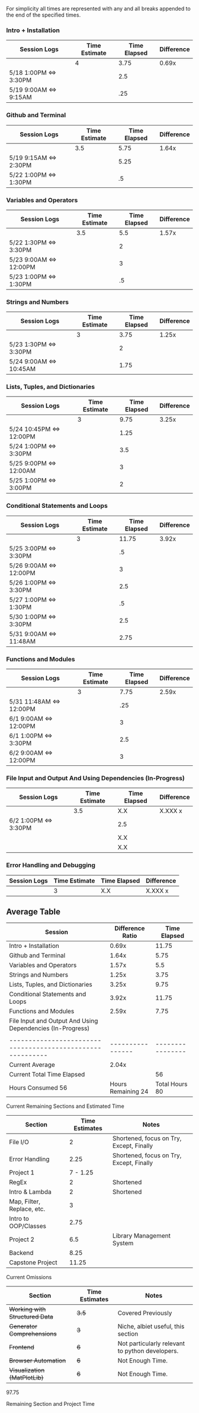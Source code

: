 For simplicity all times are represented with any and all breaks appended to the end of the specified times. 

### Intro + Installation

| Session Logs           | Time Estimate | Time Elapsed | Difference |
| ---------------------- | ------------- | ------------ | ---------- |
|                        | 4             | 3.75         | 0.69x      |
| 5/18 1:00PM <=> 3:30PM |               | 2.5          |            |
| 5/19 9:00AM <=> 9:15AM |               | .25          |            |

### Github and Terminal  

| Session Logs           | Time Estimate | Time Elapsed | Difference |
| ---------------------- | ------------- | ------------ | ---------- |
|                        | 3.5           | 5.75         | 1.64x      |
| 5/19 9:15AM <=> 2:30PM |               | 5.25         |            |
| 5/22 1:00PM <=> 1:30PM |               | .5           |            |

### Variables and Operators

| Session Logs            | Time Estimate | Time Elapsed | Difference |
| ----------------------- | ------------- | ------------ | ---------- |
|                         | 3.5           | 5.5          | 1.57x      |
| 5/22 1:30PM <=> 3:30PM  |               | 2            |            |
| 5/23 9:00AM <=> 12:00PM |               | 3            |            |
| 5/23 1:00PM <=> 1:30PM  |               | .5           |            |


### Strings and Numbers

| Session Logs            | Time Estimate | Time Elapsed | Difference |
| ----------------------- | ------------- | ------------ | ---------- |
|                         | 3             | 3.75         | 1.25x      |
| 5/23 1:30PM <=> 3:30PM  |               | 2            |            |
| 5/24 9:00AM <=> 10:45AM |               | 1.75         |            |

### Lists, Tuples, and Dictionaries 

| Session Logs             | Time Estimate | Time Elapsed | Difference |
| ------------------------ | ------------- | ------------ | ---------- |
|                          | 3             | 9.75         | 3.25x      |
| 5/24 10:45PM <=> 12:00PM |               | 1.25         |            |
| 5/24 1:00PM <=> 3:30PM   |               | 3.5          |            |
| 5/25 9:00PM <=> 12:00AM  |               | 3            |            |
| 5/25 1:00PM <=> 3:00PM   |               | 2            |            |

### Conditional Statements and Loops

| Session Logs            | Time Estimate | Time Elapsed | Difference |
| ----------------------- | ------------- | ------------ | ---------- |
|                         | 3             | 11.75        | 3.92x      |
| 5/25 3:00PM <=> 3:30PM  |               | .5           |            |
| 5/26 9:00AM <=> 12:00PM |               | 3            |            |
| 5/26 1:00PM <=> 3:30PM  |               | 2.5          |            |
| 5/27 1:00PM <=> 1:30PM  |               | .5           |            |
| 5/30 1:00PM <=> 3:30PM  |               | 2.5          |            |
| 5/31 9:00AM <=> 11:48AM |               | 2.75         |            |


### Functions and Modules

| Session Logs             | Time Estimate | Time Elapsed | Difference |
| ------------------------ | ------------- | ------------ | ---------- |
|                          | 3             | 7.75         | 2.59x      |
| 5/31 11:48AM <=> 12:00PM |               | .25          |            |
| 6/1 9:00AM <=> 12:00PM   |               | 3            |            |
| 6/1 1:00PM <=> 3:30PM    |               | 2.5          |            |
| 6/2 9:00AM <=> 12:00PM   |               | 3            |            |


### File Input and Output And Using Dependencies (In-Progress)

| Session Logs          | Time Estimate | Time Elapsed | Difference |
| --------------------- | ------------- | ------------ | ---------- |
|                       | 3.5           | X.X          | X.XXX x    |
| 6/2 1:00PM <=> 3:30PM |               | 2.5          |            |
|                       |               | X.X          |            |
|                       |               | X.X          |            |


### Error Handling and Debugging 

| Session Logs | Time Estimate | Time Elapsed | Difference |
| ------------ | ------------- | ------------ | ---------- |
|              | 3             | X.X          | X.XXX x    |




## Average Table

| Session | Difference Ratio | Time Elapsed |
| ---------------------------------------------------------- | ------------------ | ---------------- |
| Intro + Installation | 0.69x | 11.75 |
| Github and Terminal | 1.64x | 5.75 |
| Variables and Operators | 1.57x | 5.5 |
| Strings and Numbers | 1.25x | 3.75 |
| Lists, Tuples, and Dictionaries | 3.25x | 9.75 |
| Conditional Statements and Loops | 3.92x | 11.75 |
| Functions and Modules | 2.59x | 7.75 |
| File Input and Output And Using Dependencies (In-Progress) | | |
| | | |
| ---------------------------------------------------------- | ---------------- | ---------------- |
| Current Average | 2.04x | |
| Current Total Time Elapsed | | 56 |
| Hours Consumed 56 | Hours Remaining 24 | Total Hours 80 |


Current Remaining Sections and Estimated Time

| Section                    | Time Estimates | Notes                                    |
| -------------------------- | -------------- | ---------------------------------------- |
| File I/O                   | 2              | Shortened, focus on Try, Except, Finally |
| Error Handling             | 2.25           | Shortened, focus on Try, Except, Finally |
| Project 1                  | 7 - 1.25       |                                          |
| RegEx                      | 2              | Shortened                                |
| Intro & Lambda             | 2              | Shortened                                |
| Map, Filter, Replace, etc. | 3              |                                          |
| Intro to OOP/Classes       | 2.75           |                                          |
| Project 2                  | 6.5            | Library Management System                |
| Backend                    | 8.25           |                                          |
| Capstone Project           | 11.25          |                                          | 


Current Omissions 

| Section                          | Time Estimates | Notes                                           |
| -------------------------------- | -------------- | ----------------------------------------------- |
| ~~Working with Structured Data~~ | ~~3.5~~        | Covered Previously                              |
| ~~Generator Comprehensions~~     | ~~3~~          | Niche, albiet useful, this section              |
| ~~Frontend~~                     | ~~6~~          | Not particularly relevant to python developers. |
| ~~Browser Automation~~           | ~~6~~          | Not Enough Time.                                |
| ~~Visualization (MatPlotLib)~~   | ~~6~~          | Not Enough Time.                                | 

97.75




Remaining Section and Project Time 

